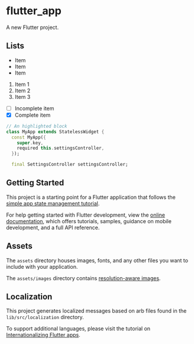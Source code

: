 # flutter_app

A new Flutter project.

## Lists

- Item
- Item
- Item

1. Item 1
2. Item 2
3. Item 3

- [ ] Incomplete item
- [x] Complete item

```dart
// An highlighted block
class MyApp extends StatelessWidget {
  const MyApp({
    super.key,
    required this.settingsController,
  });

  final SettingsController settingsController;
```
## Getting Started

This project is a starting point for a Flutter application that follows the
[simple app state management
tutorial](https://flutter.dev/to/state-management-sample).

For help getting started with Flutter development, view the
[online documentation](https://docs.flutter.dev), which offers tutorials,
samples, guidance on mobile development, and a full API reference.

## Assets

The `assets` directory houses images, fonts, and any other files you want to
include with your application.

The `assets/images` directory contains [resolution-aware
images](https://flutter.dev/to/resolution-aware-images).

## Localization

This project generates localized messages based on arb files found in
the `lib/src/localization` directory.

To support additional languages, please visit the tutorial on
[Internationalizing Flutter apps](https://flutter.dev/to/internationalization).
<!--stackedit_data:
eyJoaXN0b3J5IjpbLTEyMTg5NjIxMjksNjMzOTI0NjIwXX0=
-->